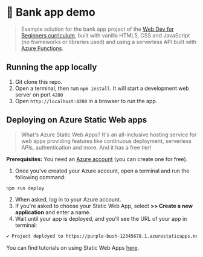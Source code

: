 # 🏦 Bank app demo

> Example solution for the bank app project of the [Web Dev for Beginners curriculum](https://github.com/microsoft/Web-Dev-For-Beginners), built with vanilla HTML5, CSS and JavaScript (no frameworks or libraries used) and using a serverless API built with [Azure Functions](https://azure.microsoft.com/services/functions/?WT.mc_id=javascript-0000-yolasors).

## Running the app locally

1. Git clone this repo.
2. Open a terminal, then run `npm install`. It will start a development web server on port `4280`
3. Open `http://localhost:4280` in a browser to run the app.

## Deploying on Azure Static Web apps

> What's Azure Static Web Apps? It's an all-inclusive hosting service for web apps providing features like continuous deployment, serverless APIs, authentication and more. And it has a free tier!

**Prerequisites:** You need an [Azure account](https://azure.microsoft.com/free/?WT.mc_id=javascript-0000-cxa) (you can create one for free).

1. Once you've created your Azure account, open a terminal and run the following command:
  ```sh
  npm run deploy
  ```
2. When asked, log in to your Azure account.
3. If you're asked to choose your Static Web App, select **>> Create a new application** and enter a name.
4. Wait until your app is deployed, and you'll see the URL of your app in terminal:
```sh
✔ Project deployed to https://purple-bush-12345678.1.azurestaticapps.net 🚀
```

You can find tutorials on using Static Web Apps [here](https://docs.microsoft.com/learn/paths/azure-static-web-apps/?WT.mc_id=javascript-0000-cxa).
